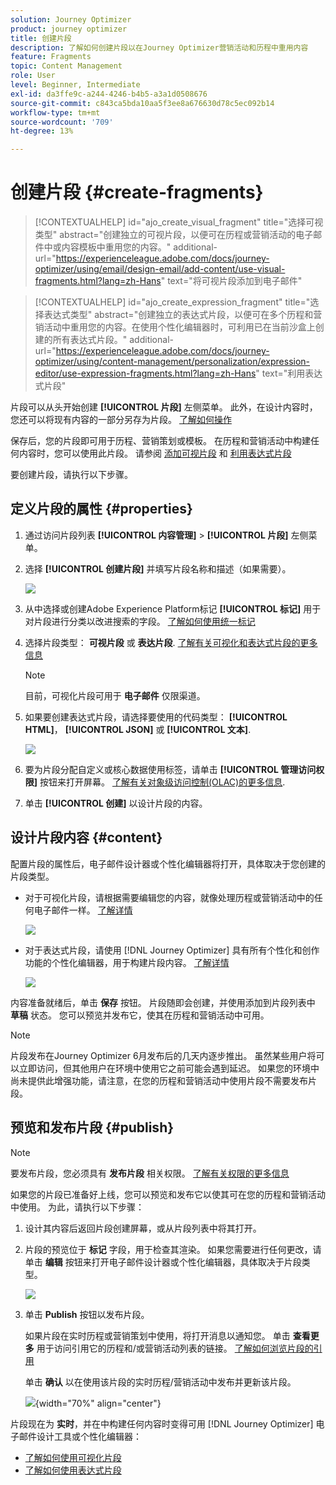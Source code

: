 ```yaml
---
solution: Journey Optimizer
product: journey optimizer
title: 创建片段
description: 了解如何创建片段以在Journey Optimizer营销活动和历程中重用内容
feature: Fragments
topic: Content Management
role: User
level: Beginner, Intermediate
exl-id: da3ffe9c-a244-4246-b4b5-a3a1d0508676
source-git-commit: c843ca5bda10aa5f3ee8a676630d78c5ec092b14
workflow-type: tm+mt
source-wordcount: '709'
ht-degree: 13%

---
```


# 创建片段 {#create-fragments}

>[!CONTEXTUALHELP]
>id="ajo_create_visual_fragment"
>title="选择可视类型"
>abstract="创建独立的可视片段，以便可在历程或营销活动的电子邮件中或内容模板中重用您的内容。"
>additional-url="https://experienceleague.adobe.com/docs/journey-optimizer/using/email/design-email/add-content/use-visual-fragments.html?lang=zh-Hans" text="将可视片段添加到电子邮件"

>[!CONTEXTUALHELP]
>id="ajo_create_expression_fragment"
>title="选择表达式类型"
>abstract="创建独立的表达式片段，以便可在多个历程和营销活动中重用您的内容。在使用个性化编辑器时，可利用已在当前沙盒上创建的所有表达式片段。"
>additional-url="https://experienceleague.adobe.com/docs/journey-optimizer/using/content-management/personalization/expression-editor/use-expression-fragments.html?lang=zh-Hans" text="利用表达式片段"

片段可以从头开始创建 **[!UICONTROL 片段]** 左侧菜单。 此外，在设计内容时，您还可以将现有内容的一部分另存为片段。 [了解如何操作](#save-as-fragment)

保存后，您的片段即可用于历程、营销策划或模板。 在历程和营销活动中构建任何内容时，您可以使用此片段。 请参阅 [添加可视片段](../email/use-visual-fragments.md) 和 [利用表达式片段](../personalization/use-expression-fragments.md)

要创建片段，请执行以下步骤。

## 定义片段的属性 {#properties}

1. 通过访问片段列表 **[!UICONTROL 内容管理]** > **[!UICONTROL 片段]** 左侧菜单。

1. 选择 **[!UICONTROL 创建片段]** 并填写片段名称和描述（如果需要）。

   ![](assets/fragment-details.png)

1. 从中选择或创建Adobe Experience Platform标记 **[!UICONTROL 标记]** 用于对片段进行分类以改进搜索的字段。 [了解如何使用统一标记](../start/search-filter-categorize.md#tags)

1. 选择片段类型： **可视片段** 或 **表达片段**. [了解有关可视化和表达式片段的更多信息](../content-management/fragments.md#visual-expression)

   >[!NOTE]
   >
   >目前，可视化片段可用于 **电子邮件** 仅限渠道。

1. 如果要创建表达式片段，请选择要使用的代码类型： **[!UICONTROL HTML]**， **[!UICONTROL JSON]** 或 **[!UICONTROL 文本]**.

   ![](assets/fragment-expression-type.png)

1. 要为片段分配自定义或核心数据使用标签，请单击 **[!UICONTROL 管理访问权限]** 按钮来打开屏幕。 [了解有关对象级访问控制(OLAC)的更多信息](../administration/object-based-access.md).

1. 单击 **[!UICONTROL 创建]** 以设计片段的内容。

## 设计片段内容 {#content}

配置片段的属性后，电子邮件设计器或个性化编辑器将打开，具体取决于您创建的片段类型。

* 对于可视化片段，请根据需要编辑您的内容，就像处理历程或营销活动中的任何电子邮件一样。 [了解详情](../email/get-started-email-design.md)

  ![](assets/fragment-designer.png)

* 对于表达式片段，请使用 [!DNL Journey Optimizer] 具有所有个性化和创作功能的个性化编辑器，用于构建片段内容。 [了解详情](../personalization/personalization-build-expressions.md)

  ![](assets/fragment-expression-editor.png)

内容准备就绪后，单击 **保存** 按钮。 片段随即会创建，并使用添加到片段列表中 **草稿** 状态。 您可以预览并发布它，使其在历程和营销活动中可用。

>[!NOTE]
>
>片段发布在Journey Optimizer 6月发布后的几天内逐步推出。 虽然某些用户将可以立即访问，但其他用户在环境中使用它之前可能会遇到延迟。 如果您的环境中尚未提供此增强功能，请注意，在您的历程和营销活动中使用片段不需要发布片段。

## 预览和发布片段 {#publish}

>[!NOTE]
>
>要发布片段，您必须具有 **发布片段** 相关权限。 [了解有关权限的更多信息](../administration/ootb-permissions.md)

如果您的片段已准备好上线，您可以预览和发布它以使其可在您的历程和营销活动中使用。 为此，请执行以下步骤：

1. 设计其内容后返回片段创建屏幕，或从片段列表中将其打开。

1. 片段的预览位于 **标记** 字段，用于检查其渲染。 如果您需要进行任何更改，请单击 **编辑** 按钮来打开电子邮件设计器或个性化编辑器，具体取决于片段类型。

   ![](assets/fragment-preview.png)

1. 单击 **Publish** 按钮以发布片段。

   如果片段在实时历程或营销策划中使用，将打开消息以通知您。 单击 **查看更多** 用于访问引用它的历程和/或营销活动列表的链接。 [了解如何浏览片段的引用](../content-management/manage-fragments.md#explore-references)

   单击 **确认** 以在使用该片段的实时历程/营销活动中发布并更新该片段。

   ![](assets/fragment-publish.png){width="70%" align="center"}

片段现在为 **实时**，并在中构建任何内容时变得可用 [!DNL Journey Optimizer] 电子邮件设计工具或个性化编辑器：

* [了解如何使用可视化片段](../email/use-visual-fragments.md)
* [了解如何使用表达式片段](../personalization/use-expression-fragments.md)
